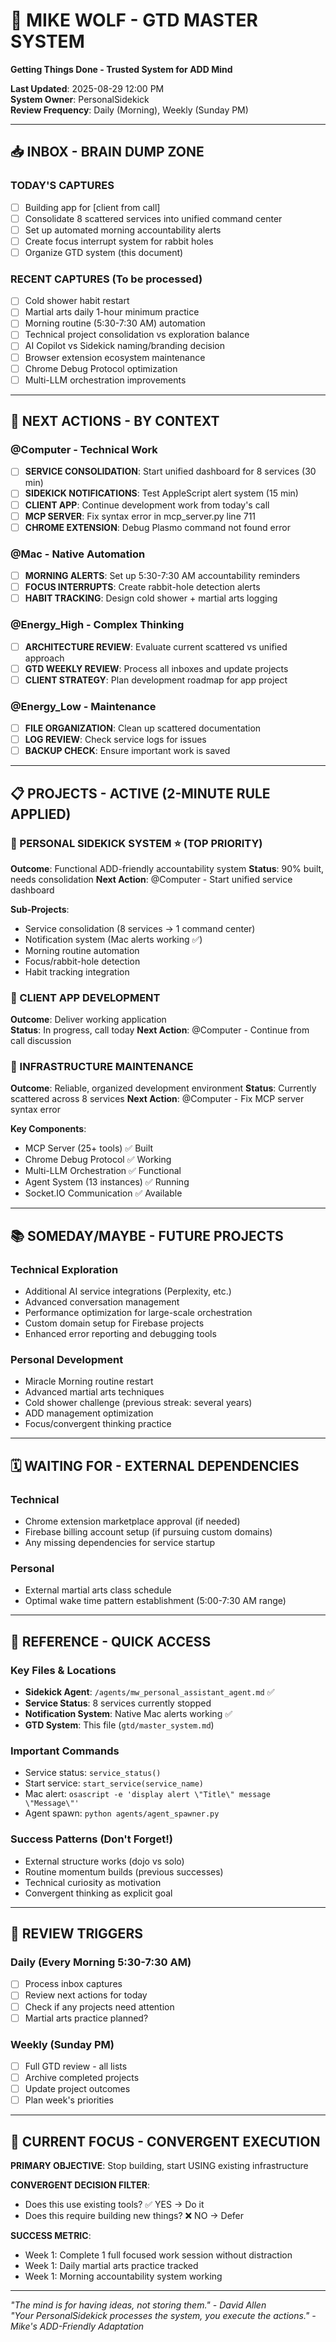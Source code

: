 # 🧠 MIKE WOLF - GTD MASTER SYSTEM
**Getting Things Done - Trusted System for ADD Mind**

**Last Updated**: 2025-08-29 12:00 PM  
**System Owner**: PersonalSidekick  
**Review Frequency**: Daily (Morning), Weekly (Sunday PM)

---

## 📥 INBOX - BRAIN DUMP ZONE

### TODAY'S CAPTURES
- [ ] Building app for [client from call]
- [ ] Consolidate 8 scattered services into unified command center
- [ ] Set up automated morning accountability alerts  
- [ ] Create focus interrupt system for rabbit holes
- [ ] Organize GTD system (this document)

### RECENT CAPTURES (To be processed)
- [ ] Cold shower habit restart
- [ ] Martial arts daily 1-hour minimum practice
- [ ] Morning routine (5:30-7:30 AM) automation
- [ ] Technical project consolidation vs exploration balance
- [ ] AI Copilot vs Sidekick naming/branding decision
- [ ] Browser extension ecosystem maintenance
- [ ] Chrome Debug Protocol optimization
- [ ] Multi-LLM orchestration improvements

---

## 🎯 NEXT ACTIONS - BY CONTEXT

### @Computer - Technical Work
- [ ] **SERVICE CONSOLIDATION**: Start unified dashboard for 8 services (30 min)
- [ ] **SIDEKICK NOTIFICATIONS**: Test AppleScript alert system (15 min)
- [ ] **CLIENT APP**: Continue development work from today's call
- [ ] **MCP SERVER**: Fix syntax error in mcp_server.py line 711
- [ ] **CHROME EXTENSION**: Debug Plasmo command not found error

### @Mac - Native Automation  
- [ ] **MORNING ALERTS**: Set up 5:30-7:30 AM accountability reminders
- [ ] **FOCUS INTERRUPTS**: Create rabbit-hole detection alerts
- [ ] **HABIT TRACKING**: Design cold shower + martial arts logging

### @Energy_High - Complex Thinking
- [ ] **ARCHITECTURE REVIEW**: Evaluate current scattered vs unified approach
- [ ] **GTD WEEKLY REVIEW**: Process all inboxes and update projects
- [ ] **CLIENT STRATEGY**: Plan development roadmap for app project

### @Energy_Low - Maintenance
- [ ] **FILE ORGANIZATION**: Clean up scattered documentation
- [ ] **LOG REVIEW**: Check service logs for issues  
- [ ] **BACKUP CHECK**: Ensure important work is saved

---

## 📋 PROJECTS - ACTIVE (2-MINUTE RULE APPLIED)

### 🤖 PERSONAL SIDEKICK SYSTEM ⭐ (TOP PRIORITY)
**Outcome**: Functional ADD-friendly accountability system
**Status**: 90% built, needs consolidation
**Next Action**: @Computer - Start unified service dashboard

**Sub-Projects**:
- Service consolidation (8 services → 1 command center)
- Notification system (Mac alerts working ✅)
- Morning routine automation
- Focus/rabbit-hole detection
- Habit tracking integration

### 👥 CLIENT APP DEVELOPMENT  
**Outcome**: Deliver working application  
**Status**: In progress, call today
**Next Action**: @Computer - Continue from call discussion

### 🎪 INFRASTRUCTURE MAINTENANCE
**Outcome**: Reliable, organized development environment
**Status**: Currently scattered across 8 services
**Next Action**: @Computer - Fix MCP server syntax error

**Key Components**:
- MCP Server (25+ tools) ✅ Built
- Chrome Debug Protocol ✅ Working
- Multi-LLM Orchestration ✅ Functional
- Agent System (13 instances) ✅ Running
- Socket.IO Communication ✅ Available

---

## 📚 SOMEDAY/MAYBE - FUTURE PROJECTS

### Technical Exploration
- Additional AI service integrations (Perplexity, etc.)
- Advanced conversation management
- Performance optimization for large-scale orchestration
- Custom domain setup for Firebase projects
- Enhanced error reporting and debugging tools

### Personal Development
- Miracle Morning routine restart
- Advanced martial arts techniques
- Cold shower challenge (previous streak: several years)
- ADD management optimization
- Focus/convergent thinking practice

---

## 🗓️ WAITING FOR - EXTERNAL DEPENDENCIES

### Technical
- Chrome extension marketplace approval (if needed)
- Firebase billing account setup (if pursuing custom domains)
- Any missing dependencies for service startup

### Personal
- External martial arts class schedule
- Optimal wake time pattern establishment (5:00-7:30 AM range)

---

## 📖 REFERENCE - QUICK ACCESS

### Key Files & Locations
- **Sidekick Agent**: `/agents/mw_personal_assistant_agent.md` ✅
- **Service Status**: 8 services currently stopped
- **Notification System**: Native Mac alerts working ✅  
- **GTD System**: This file (`gtd/master_system.md`)

### Important Commands
- Service status: `service_status()`  
- Start service: `start_service(service_name)`
- Mac alert: `osascript -e 'display alert \"Title\" message \"Message\"'`
- Agent spawn: `python agents/agent_spawner.py`

### Success Patterns (Don't Forget!)
- External structure works (dojo vs solo)
- Routine momentum builds (previous successes)
- Technical curiosity as motivation
- Convergent thinking as explicit goal

---

## 🔄 REVIEW TRIGGERS

### Daily (Every Morning 5:30-7:30 AM)
- [ ] Process inbox captures
- [ ] Review next actions for today
- [ ] Check if any projects need attention
- [ ] Martial arts practice planned?

### Weekly (Sunday PM)
- [ ] Full GTD review - all lists
- [ ] Archive completed projects
- [ ] Update project outcomes
- [ ] Plan week's priorities

---

## 🎯 CURRENT FOCUS - CONVERGENT EXECUTION

**PRIMARY OBJECTIVE**: Stop building, start USING existing infrastructure

**CONVERGENT DECISION FILTER**:
- Does this use existing tools? ✅ YES → Do it
- Does this require building new things? ❌ NO → Defer

**SUCCESS METRIC**: 
- Week 1: Complete 1 full focused work session without distraction
- Week 1: Daily martial arts practice tracked
- Week 1: Morning accountability system working

---

*"The mind is for having ideas, not storing them." - David Allen*  
*"Your PersonalSidekick processes the system, you execute the actions." - Mike's ADD-Friendly Adaptation*